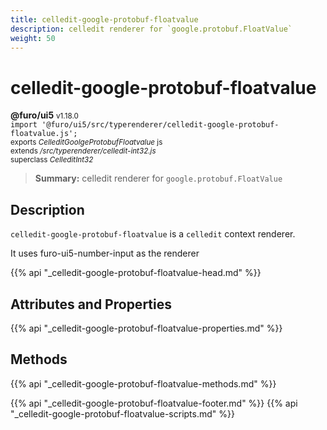 ```yaml
---
title: celledit-google-protobuf-floatvalue
description: celledit renderer for `google.protobuf.FloatValue`
weight: 50
---
```


# celledit-google-protobuf-floatvalue
**@furo/ui5** <small>v1.18.0</small>
<br>`import '@furo/ui5/src/typerenderer/celledit-google-protobuf-floatvalue.js';`<small>
<br>exports *CelleditGoolgeProtobufFloatvalue* js
<br>extends */src/typerenderer/celledit-int32.js*
<br>superclass *CelleditInt32*</small>

> **Summary:** celledit renderer for `google.protobuf.FloatValue`

## Description

`celledit-google-protobuf-floatvalue` is a `celledit` context renderer.

It uses furo-ui5-number-input as the renderer

{{% api "_celledit-google-protobuf-floatvalue-head.md" %}}

## Attributes and Properties
{{% api "_celledit-google-protobuf-floatvalue-properties.md" %}}




## Methods
{{% api "_celledit-google-protobuf-floatvalue-methods.md" %}}






{{% api "_celledit-google-protobuf-floatvalue-footer.md" %}}
{{% api "_celledit-google-protobuf-floatvalue-scripts.md" %}}
